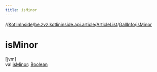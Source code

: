```yaml
---
title: isMinor
---
```

//[KotlinInside](../../../../index.html)/[be.zvz.kotlininside.api.article](../../index.html)/[ArticleList](../index.html)/[GallInfo](index.html)/[isMinor](is-minor.html)



# isMinor



[jvm]\
val [isMinor](is-minor.html): [Boolean](https://kotlinlang.org/api/latest/jvm/stdlib/kotlin/-boolean/index.html)




